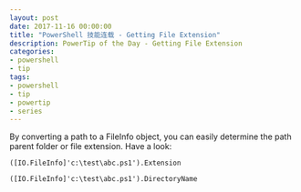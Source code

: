 ```yaml
---
layout: post
date: 2017-11-16 00:00:00
title: "PowerShell 技能连载 - Getting File Extension"
description: PowerTip of the Day - Getting File Extension
categories:
- powershell
- tip
tags:
- powershell
- tip
- powertip
- series
---
```

By converting a path to a FileInfo object, you can easily determine the path parent folder or file extension. Have a look:

    ([IO.FileInfo]'c:\test\abc.ps1').Extension 
    
    ([IO.FileInfo]'c:\test\abc.ps1').DirectoryName

<!--本文国际来源：[Getting File Extension](http://community.idera.com/powershell/powertips/b/tips/posts/getting-file-extension)-->
